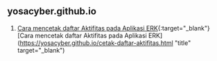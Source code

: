 ## yosacyber.github.io

1. [Cara mencetak daftar Aktifitas pada Aplikasi ERK](https://yosacyber.github.io/cetak-daftar-aktifitas.html){:target="_blank"}
[Cara mencetak daftar Aktifitas pada Aplikasi ERK](https://yosacyber.github.io/cetak-daftar-aktifitas.html "title" target="_blank")
